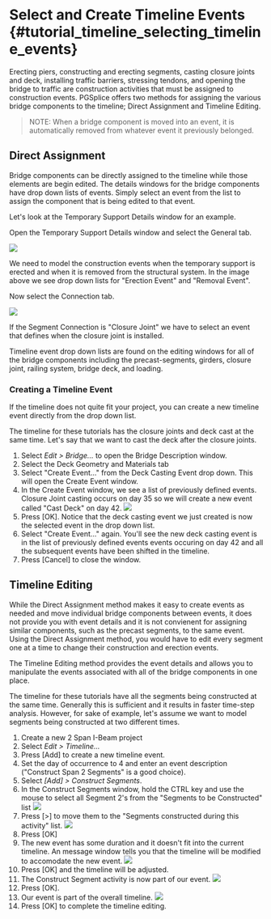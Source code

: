 Select and Create Timeline Events {#tutorial_timeline_selecting_timeline_events}
========================================================================================
Erecting piers, constructing and erecting segments, casting closure joints and deck, installing traffic barriers, stressing tendons, and opening the bridge to traffic are construction activities that must be assigned to construction events. PGSplice offers two methods for assigning the various bridge components to the timeline; Direct Assignment and Timeline Editing.

> NOTE: When a bridge component is moved into an event, it is automatically removed from whatever event it previously belonged.

Direct Assignment
------------------
Bridge components can be directly assigned to the timeline while those elements are begin edited. The details windows for the bridge components have drop down lists of events. Simply select an event from the list to assign the component that is being edited to that event.

Let's look at the Temporary Support Details window for an example.

Open the Temporary Support Details window and select the General tab.

![](Tutorial_Timeline_TS_General.png) 

We need to model the construction events when the temporary support is erected and when it is removed from the  structural system. In the image above we see drop down lists for "Erection Event" and "Removal Event".

Now select the Connection tab. 

![](Tutorial_Timeline_TS_Connection.png) 

If the Segment Connection is "Closure Joint" we have to select an event that defines when the closure joint is installed.

Timeline event drop down lists are found on the editing windows for all of the bridge components including the precast-segments, girders, closure joint, railing system, bridge deck, and loading.


### Creating a Timeline Event ###
If the timeline does not quite fit your project, you can create a new timeline event directly from the drop down list.

The timeline for these tutorials has the closure joints and deck cast at the same time. Let's say that we want to cast the deck after the closure joints.

1. Select *Edit > Bridge...* to open the Bridge Description window.
2. Select the Deck Geometry and Materials tab
3. Select "Create Event..." from the Deck Casting Event drop down. This will open the Create Event window. 
4. In the Create Event window, we see a list of previously defined events. Closure Joint casting occurs on day 35 so we will create a new event called "Cast Deck" on day 42. ![](Tutorial_Timeline_Create_Event.png)
5. Press [OK]. Notice that the deck casting event we just created is now the selected event in the drop down list.
6. Select "Create Event..." again. You'll see the new deck casting event is in the list of previously defined events events occuring on day 42 and all the subsequent events have been shifted in the timeline.
7. Press [Cancel] to close the window.


Timeline Editing
----------------
While the Direct Assignment method makes it easy to create events as needed and move individual bridge components between events, it does not provide you with event details and it is not convienent for assigning similar components, such as the precast segments, to the same event. Using the Direct Assignment method, you would have to edit every segment one at a time to change their construction and erection events.

The Timeline Editing method provides the event details and allows you to manipulate the events associated with all of the bridge components in one place.

The timeline for these tutorials have all the segments being constructed at the same time. Generally this is sufficient and it results in faster time-step analysis. However, for sake of example, let's assume we want to model segments being constructed at two different times.

1. Create a new 2 Span I-Beam project
2. Select *Edit > Timeline...*
3. Press [Add] to create a new timeline event.
4. Set the day of occurrence to 4 and enter an event description ("Construct Span 2 Segments" is a good choice).
5. Select *[Add] > Construct Segments*.
6. In the Construct Segments window, hold the CTRL key and use the mouse to select all Segment 2's from the "Segments to be Constructed" list ![](Tutorial_Timeline_Construct_Segments_1.png)
7. Press [>] to move them to the "Segments constructed during this activity" list. ![](Tutorial_Timeline_Construct_Segments_2.png)
8. Press [OK]
9. The new event has some duration and it doesn't fit into the current timeline. An message window tells you that the timeline will be modified to accomodate the new event. ![](Tutorial_Timeline_Event_Warning.png)
10. Press [OK] and the timeline will be adjusted.
11. The Construct Segment activity is now part of our event. ![](Tutorial_Timeline_Event.png)
12. Press [OK].
13. Our event is part of the overall timeline. ![](Tutorial_Timeline_Revised_Timeline.png)
14. Press [OK] to complete the timeline editing.



